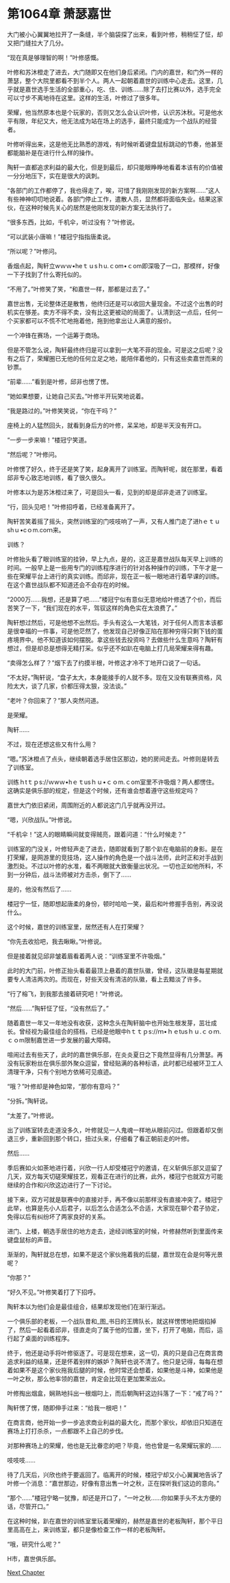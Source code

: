 # 第1064章 萧瑟嘉世

大门被小心翼翼地拉开了一条缝，半个脑袋探了出来，看到叶修，稍稍怔了怔，却又把门缝拉大了几分。

“现在真是够理智的啊！”叶修感慨。

叶修和苏沐橙走了进去，大门随即又在他们身后紧闭。门内的嘉世，和门外一样的萧瑟，整个大院里都看不到半个人。两人一起朝着嘉世的训练中心走去。这里，几乎就是嘉世选手生活的全部重心，吃、住、训练……除了去打比赛以外，选手完全可以寸步不离地待在这里。这样的生活，叶修过了很多年。

荣耀，他当然原本也是个玩家的，否则又怎么会认识叶修，认识苏沐秋。可是他水平有限，年纪又大，他无法成为站在场上的选手，最终只能成为一个战队的经营者。

叶修听得出来，这是他无比熟悉的游戏，有时候听着键盘鼠标跳动的节奏，他甚至都能脑补是在进行什么样的操作。

陶轩一直都追求利益的最大化，但是到最后，却只能眼睁睁地看着本该有的价值被一分分地压下，实在是很大的讽刺。

“各部门的工作都停了，我也得走了，唉，可惜了我刚刚发现的新方案啊……”这人有些神神叨叨地说着。各部门停止工作，遣散人员，显然都将面临失业。结果这家伙，在这种时候先关心的居然是他刚发现的新方案无法执行了。

“很多东西，比如，千机伞，听过没有？”叶修说。

“可以武装小唐嘛！”楼冠宁指指唐柔说。

“所以呢？”叶修问。

香烟点起，陶轩立wｗｗ•heｔｕsｈu.ｃom•ｃom即深吸了一口，那模样，好像一下子找到了什么寄托似的。

“不用了。”叶修笑了笑，“和嘉世一样，那都是过去了。”

嘉世出售，无论整体还是散售，他终归还是可以收回大量现金。不过这个出售的时机实在够差。卖方不得不卖，没有比这更被动的局面了。认清到这一点后，任何一个买家都可以不慌不忙地拖着他，拖到他拿出让人满意的报价。

一个冲锋在赛场，一个运筹于商场。

但是不管怎么说，陶轩最终终归是可以拿到一大笔不菲的现金。可是这之后呢？没有之后了，荣耀圈已无他的任何立足之地，能陪伴着他的，只有这些卖嘉世而来的钞票。

“前辈……”看到是叶修，邱非也愣了愣。

“她如果想要，让她自己买去。”叶修半开玩笑地说着。

“我是路过的。”叶修笑笑说，“你在干吗？”

座椅上的人猛然回头，就看到身后方的叶修，呆呆地，却是半天没有开口。

“一步一步来嘛！”楼冠宁笑道。

“然后呢？”叶修问。

叶修愣了好久，终于还是笑了笑，起身离开了训练室。而陶轩呢，就在那里，看着邱非专心致志地训练，看了很久很久。

叶修本以为是苏沐橙过来了，可是回头一看，见到的却是邱非走进了训练室。

“行，回头见吧！”叶修招呼着，已经准备离开了。

陶轩苦笑着摇了摇头，突然训练室的门吱吱响了一声，又有人推门走了进hｅｔｕshｕ•cｏm.coｍ来。

训练？

叶修抬头看了眼训练室的挂钟，早上九点，是的，这正是嘉世战队每天早上训练的时间。一般早上是一些用专门的训练程序进行的针对各种操作的训练，下午才是一些在荣耀平台上进行的真实训练。而邱非，现在正一板一眼地进行着早课的训练。在这个嘉世战队都不知道还会不会存在的时候。

“2000万……我想，还是算了吧……”楼冠宁似有意似无意地给叶修透了个价，而后苦笑了一下，“我们现在的水平，驾驭这样的角色实在太浪费了。”

陶轩想过然后，可是他想不出然后。手头有这么一大笔钱，对于任何人而言本该都是很幸福的一件事，可是他茫然了，他发现自己好像正陷在那种穷得只剩下钱的蛋疼境界中。他不知道该如何摆脱。拿这些钱去投资吗？去做些什么生意吗？陶轩有想过，但是却总是想得无精打采。似乎还不如趴在电脑上打几局荣耀来得有趣。

“卖得怎么样了？”烟下去了约摸半根，叶修这才冷不丁地开口说了一句话。

“不太好。”陶轩说，“盘子太大，本身能接手的人就不多。现在又没有联赛资格，风险太大，谈了几家，价都压得太狠，没法谈。”

“老叶？你回来了？”那人突然问道。

是荣耀。

陶轩……

不过，现在还想这些又有什么用？

“嗯。”苏沐橙点了点头，继续朝着选手居住区那边，她的房间走去。叶修则是转去了训练室。

训练ｈtｔｐs://ｗwｗ•hｅｔusｈｕ•ｃｏm.ｃom室里不许吸烟？两人都愣住。这确实是俱乐部的规定，但是这个时候，还有谁会想着遵守这些规定吗？

嘉世大门依旧紧闭，周围附近的人都说这门几乎就再没开过。

“嗯，兴欣战队。”叶修说。

“千机伞！”这人的眼睛瞬间就变得贼亮，跟着问道：“什么时候走？”

训练室的门没关，叶修轻声走了进去，随即就看到了那个趴在电脑前的身影。是在打荣耀，是网游里的竞技场，这人操作的角色是一个战斗法师，此时正和对手战到激烈处。不过以叶修的水准，看不两眼就大致衡量出状况。一切也正如他所料，不到一分钟后，战斗法师被对方击杀，倒下了……

是的，他没有然后了……

楼冠宁一怔，随即想起唐柔的身份，顿时哈哈一笑，最后和叶修握手告别，再没说什么。

这个时候，嘉世的训练室里，居然还有人在打荣耀？

“你先去收拾吧，我去瞅瞅。”叶修说。

但是接着就见邱非皱着眉看着两人说：“训练室里不许吸烟。”

此时的大门前，叶修正抬头看着最顶上悬着的嘉世队徽，曾经，这队徽是每星期就要专人清洁两次的。而现在，好些天没有清洁的队徽，看上去黯淡了许多。

“行了榕飞，到我那去接着研究吧！”叶修说。

“然后……”陶轩怔了怔，“没有然后了。”

随着嘉世一年又一年地没有收获，这种念头在陶轩脑中也开始生根发芽，茁壮成长。曾经视为最佳组合的搭档，已经是他眼中hｔｔｐs://ｍ•ｈｅtusｈｕ.ｃｏｍ.ｃｏm限制嘉世进一步发展的最大障碍。

喧闹过去有些天了，此时的嘉世俱乐部，在炎炎夏日之下竟然显得有几分萧瑟。再没有玩家粉丝在俱乐部外聚众逗留，曾经贴满的各种标语，此时都已经被环卫工人清理干净，只有个别地方依稀可见痕迹。

“哦？”叶修却是神色如常，“那你有意吗？”

“分拆。”陶轩说。

“太差了。”叶修说。

出了训练室转去走道没多久，叶修就见一人鬼魂一样地从眼前闪过。但跟着却又倒退三步，重新回到那个转口，扭过头来，仔细看了看正朝前走的叶修。

然后……

季后赛如火如荼地进行着，兴欣一行人却受楼冠宁的邀请，在义斩俱乐部又逗留了几天，双方每天切磋荣耀技艺，观看正在进行的比赛，此外，楼冠宁也就双方可能继续的合作和兴欣这边进行了一下讨论。

接下来，双方可就是联赛中的直接对手，再不像以前那样没有直接冲突了。楼冠宁此举，也算是先小人后君子，以后怎么合适怎么不合适，大家现在聊个君子协定，免得以后有纠纷坏了两家良好的关系。

进门、上楼，朝选手居住的地方走去，途经训练室的时候，叶修赫然听到里面传来键盘鼠标的声音。

渐渐的，陶轩就总在想，如果不是这个家伙拖着我的后腿，嘉世现在会是何等光景呢？

“你那？”

“好久不见。”叶修笑着打了下招呼。

陶轩本以为他们会是最佳组合，结果却发现他们在渐行渐远。

一个俱乐部的老板，一个战队昔和_图_书日的王牌队长，就这样愣愣地把烟掐掉了，然后一起看着邱非，径直走向了属于他的位置，坐下，打开了电脑，而后，运行起了桌面的训练程序。

终于，他还是动手将叶修驱逐了。可是现在想来，这一切，真的只是自己在商言商追求利益的结果，还是怀着别样的嫉妒？陶轩也说不清了。他只是记得，每每在想着如果不是这个家伙拖我后腿的时候，他时常还会想着，如果他是斗神，如果他是一叶之秋，那么他率领的嘉世，肯定会比现在更加繁荣出众。

叶修掏出烟盒，娴熟地抖出一根烟叼上，而后朝陶轩这边抖落了一下：“戒了吗？”

陶轩愣了愣，随即伸手过来：“给我一根吧！”

在商言商，他开始一步一步追求商业利益的最大化，而那个家伙，却依旧只知道在赛场上打打杀杀，一点都跟不上自己的步伐。

对那种赛场上的荣耀，他也是无比眷恋的吧？毕竟，他也曾是一名荣耀玩家的……

吱吱吱……

待了几天后，兴欣也终于要返回了。临离开的时候，楼冠宁却又小心翼翼地告诉了叶修一个消息：“嘉世那边，好像有意出售一叶之秋，正在探听我们这边的意向。”

“那个……”楼冠宁略一犹豫，却还是开口了，“一叶之秋……你如果手头不太方便的话，尽管开口。”

在这种时候，趴在嘉世的训练室里玩着荣耀的，赫然是嘉世的老板陶轩，那个平日里高高在上，来训练室，都只是像检查工作一样的老板陶轩。

“哦，研究什么呢？”

H市，嘉世俱乐部。



[Next Chapter](%E7%AC%AC1065%E7%AB%A0%20%E5%86%8D%E4%B9%9F%E4%B8%8D%E4%BC%9A%E5%9B%9E%E6%9D%A5.md)